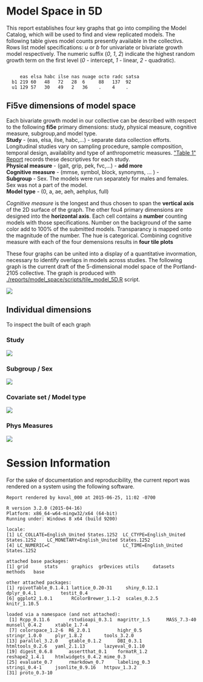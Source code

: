 # Model Space in 5D



<!--  Set the working directory to the repository's base directory; this assumes the report is nested inside of two directories.-->


<!-- Set the report-wide options, and point to the external code file. -->


<!-- Load the sources.  Suppress the output when loading sources. --> 


<!-- Load 'sourced' R files.  Suppress the output when loading packages. --> 


<!-- Load any Global functions and variables declared in the R file.  Suppress the output. --> 


<!-- Declare any global functions specific to a Rmd output.  Suppress the output. --> 


<!-- Load the datasets.   -->


<!-- Tweak the datasets.   -->


<!-- Frequency counts   -->


This report establishes four key graphs that go into compiling the Model Catalog, which will be used to find and view replicated models. The following table gives model counts presently available in the collectivs. Rows list model specifications: *u* or *b* for univariate or bivariate growth model respectively. The numeric suffix (*0*, *1*, *2*) indicate the highest random growth term on the first level (*0* - intercept, *1* - linear, *2* - quadratic).



```
    
     eas elsa habc ilse nas nuage octo radc satsa
  b1 219 60   48   72   28  6     88   137  92   
  u1 129 57   30   49   2   36    .    4    .    
```


## Fi5ve dimensions of model space

Each bivariate growth model in our collective can be described with respect to the following **fi5e** primary dimensions: study, physical measure, cognitive measure, subgroup,and model type.     
**Study** - (eas, elsa, ilse, habc,...) - separate data collection efforts. Longitudinal studies vary on sampling procedure, sample composition, temporal design, availablity and type of anthropometric measures. ["Table 1" Report](./reports/table_1/table_1.md) records these descriptives for each study.   
**Physical measure** - (gait, grip, pek, fvc,...)  - **add more**   
**Cognitive measure** - (mmse, symbol, block, synonyms, ...  )  -    
**Subgroup** - Sex. The models were run separately for males and females. Sex was not a part of the model.   
**Model type** - (0, a, ae, aeh, aehplus, full)   

*Cognitive measure* is the longest and thus chosen to span the **vertical axis** of the 2D surface of the graph. The other fou4 primary dimensions are designed into the **horizontal axis**. Each cell contains a  **number** counting models with those  specifications. Number on the background of the same color add to 100% of the submitted models. Transparancy is mapped onto the magnitude of the number. The hue is categorical. Combining cognitive measure with each of the four demensions results in **four tile plots**

These four graphs  can be united into a display of a quantitative invormation, necessary to identify overlaps in models across studies. The following graph is the current draft of the 5-dimensional model space of the Portland-2105 collective. The graph is produced with  [./reports/model_space/scripts/tile_model_5D.R](https://github.com/IALSA/IALSA-2015-Portland/blob/master/reports/model_space/reports/model_space/scripts/tile_model_5D.R) script. 

![](figure_modelSpace5D/dashboard_tile_graph-1.png) 


## Individual dimensions
To inspect the built of each graph

### Study

![](figure_modelSpace5D/1_graph_study_name-1.png) 


### Subgroup / Sex

![](figure_modelSpace5D/3_graph_subgroup-1.png) 

### Covariate set / Model type
![](figure_modelSpace5D/2_graph_model_type-1.png) 


### Phys Measures

![](figure_modelSpace5D/0_graph_phys_measure-1.png) 



# Session Information
For the sake of documentation and reproducibility, the current report was rendered on a system using the following software.


```
Report rendered by koval_000 at 2015-06-25, 11:02 -0700
```

```
R version 3.2.0 (2015-04-16)
Platform: x86_64-w64-mingw32/x64 (64-bit)
Running under: Windows 8 x64 (build 9200)

locale:
[1] LC_COLLATE=English_United States.1252  LC_CTYPE=English_United States.1252    LC_MONETARY=English_United States.1252
[4] LC_NUMERIC=C                           LC_TIME=English_United States.1252    

attached base packages:
[1] grid      stats     graphics  grDevices utils     datasets  methods   base     

other attached packages:
[1] rpivotTable_0.1.4.1 lattice_0.20-31     shiny_0.12.1        dplyr_0.4.1         testit_0.4         
[6] ggplot2_1.0.1       RColorBrewer_1.1-2  scales_0.2.5        knitr_1.10.5       

loaded via a namespace (and not attached):
 [1] Rcpp_0.11.6       rstudioapi_0.3.1  magrittr_1.5      MASS_7.3-40       munsell_0.4.2     xtable_1.7-4     
 [7] colorspace_1.2-6  R6_2.0.1          highr_0.5         stringr_1.0.0     plyr_1.8.2        tools_3.2.0      
[13] parallel_3.2.0    gtable_0.1.2      DBI_0.3.1         htmltools_0.2.6   yaml_2.1.13       lazyeval_0.1.10  
[19] digest_0.6.8      assertthat_0.1    formatR_1.2       reshape2_1.4.1    htmlwidgets_0.4.2 mime_0.3         
[25] evaluate_0.7      rmarkdown_0.7     labeling_0.3      stringi_0.4-1     jsonlite_0.9.16   httpuv_1.3.2     
[31] proto_0.3-10     
```
